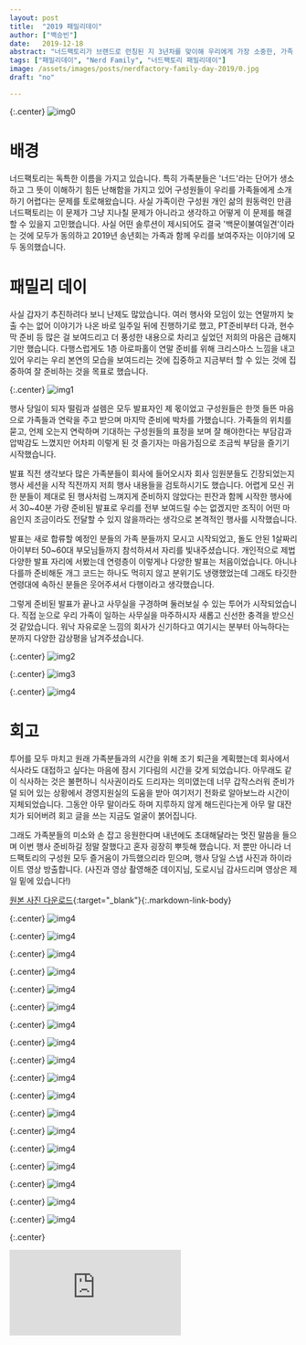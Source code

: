 ```yaml
---
layout: post
title:  "2019 패밀리데이"
author: ["백승빈"]
date:   2019-12-18
abstract: "너드팩토리가 브랜드로 런칭된 지 3년차를 맞이해 우리에게 가장 소중한, 가족 분들을 모시고 패밀리데이를 진행했습니다. 너드팩토리의 구성원인 가족이 어디에서 어떻게 어떤 일을 하고 있는지 소개하고 만나뵐 수 있는 소중한 시간이었습니다."
tags: ["패밀리데이", "Nerd Family", "너드팩토리 패밀리데이"]
image: /assets/images/posts/nerdfactory-family-day-2019/0.jpg
draft: "no"	

---
```


{:.center}
![img0](/assets/images/posts/nerdfactory-family-day-2019/0.jpg)

# 배경

너드팩토리는 독특한 이름을 가지고 있습니다. 특히 가족분들은 '너드'라는 단어가 생소하고 그 뜻이 이해하기 힘든 난해함을 가지고 있어 구성원들이 우리를 가족들에게 소개하기 어렵다는 문제를 토로해왔습니다. 사실 가족이란 구성원 개인 삶의 원동력인 만큼 너드팩토리는 이 문제가 그냥 지나칠 문제가 아니라고 생각하고 어떻게 이 문제를 해결할 수 있을지 고민했습니다. 사실 어떤 솔루션이 제시되어도 결국 '백문이불여일견'이라는 것에 모두가 동의하고 2019년 송년회는 가족과 함께 우리를 보여주자는 이야기에 모두 동의했습니다.



# 패밀리 데이

사실 갑자기 추진하려다 보니 난제도 많았습니다. 여러 행사와 모임이 있는 연말까지 늦출 수는 없어 이야기가 나온 바로 일주일 뒤에 진행하기로 했고, PT준비부터 다과, 현수막 준비 등 많은 걸 보여드리고 더 풍성한 내용으로 차리고 싶었던 저희의 마음은 급해지기만 했습니다. 다행스럽게도 1층 아로파홀이 연말 준비를 위해 크리스마스 느낌을 내고 있어 우리는 우리 본연의 모습을 보여드리는 것에 집중하고 지금부터 할 수 있는 것에 집중하여 잘 준비하는 것을 목표로 했습니다.

{:.center}
![img1](/assets/images/posts/nerdfactory-family-day-2019/1.jpg)

행사 당일이 되자 떨림과 설렘은 모두 발표자인 제 몫이었고 구성원들은 한껏 들뜬 마음으로 가족들과 연락을 주고 받으며 마지막 준비에 박차를 가했습니다. 가족들의 위치를 묻고, 언제 오는지 연락하며 기대하는 구성원들의 표정을 보며 잘 해야한다는 부담감과 압박감도 느꼈지만 어차피 이렇게 된 것 즐기자는 마음가짐으로 조금씩 부담을 즐기기 시작했습니다.

발표 직전 생각보다 많은 가족분들이 회사에 들어오시자 회사 임원분들도 긴장되었는지 행사 세션을 시작 직전까지 저희 행사 내용들을 검토하시기도 했습니다. 어렵게 모신 귀한 분들이 제대로 된 행사처럼 느껴지게 준비하지 않았다는 핀잔과 함께 시작한 행사에서 30~40분 가량 준비된 발표로 우리를 전부 보여드릴 수는 없겠지만 조직이 어떤 마음인지 조금이라도 전달할 수 있지 않을까라는 생각으로 본격적인 행사를 시작했습니다.

발표는 새로 합류할 예정인 분들의 가족 분들까지 모시고 시작되었고, 돌도 안된 1살짜리 아이부터 50~60대 부모님들까지 참석하셔서 자리를 빛내주셨습니다. 개인적으로 제법 다양한 발표 자리에 서봤는데 연령층이 이렇게나 다양한 발표는 처음이었습니다. 아니나 다를까 준비해둔 개그 코드는 하나도 먹히지 않고 분위기도 냉랭했었는데 그래도 타깃한 연령대에 속하신 분들은 웃어주셔서 다행이라고 생각했습니다.

그렇게 준비된 발표가 끝나고 사무실을 구경하며 둘러보실 수 있는 투어가 시작되었습니다. 직접 눈으로 우리 가족이 일하는 사무실을 마주하시자 새롭고 신선한 충격을 받으신 것 같았습니다. 워낙 자유로운 느낌의 회사가 신기하다고 여기시는 분부터 아늑하다는 분까지 다양한 감상평을 남겨주셨습니다.

{:.center}
![img2](/assets/images/posts/nerdfactory-family-day-2019/2.jpg)

{:.center}
![img3](/assets/images/posts/nerdfactory-family-day-2019/3.jpg)

{:.center}
![img4](/assets/images/posts/nerdfactory-family-day-2019/4.jpg)

# 회고

투어를 모두 마치고 원래 가족분들과의 시간을 위해 조기 퇴근을 계획했는데 회사에서 식사라도 대접하고 싶다는 마음에 잠시 기다림의 시간을 갖게 되었습니다. 아무래도 같이 식사하는 것은 불편하니 식사권이라도 드리자는 의미였는데 너무 갑작스러워 준비가 덜 되어 있는 상황에서 경영지원실의 도움을 받아 여기저기 전화로 알아보느라 시간이 지체되었습니다. 그동안 아무 말이라도 하며 지루하지 않게 해드린다는게 아무 말 대잔치가 되어버려 회고 글을 쓰는 지금도 얼굴이 붉어집니다.

그래도 가족분들의 미소와 손 잡고 응원한다며 내년에도 초대해달라는 멋진 말씀을 들으며 이번 행사 준비하길 정말 잘했다고 혼자 굉장히 뿌듯해 했습니다. 저 뿐만 아니라 너드팩토리의 구성원 모두 즐거움이 가득했으리라 믿으며, 행사 당일 스냅 사진과 하이라이트 영상 방출합니다. (사진과 영상 촬영해준 데이지님, 도로시님 감사드리며 영상은 제일 밑에 있습니다!)

[원본 사진 다운로드](/assets/images/posts/nerdfactory-family-day-2019/NerdFactory_Familyday_2019.zip){:target="_blank"}{:.markdown-link-body}

{:.center}
![img4](/assets/images/posts/nerdfactory-family-day-2019/5.jpg)

{:.center}
![img4](/assets/images/posts/nerdfactory-family-day-2019/6.jpg)

{:.center}
![img4](/assets/images/posts/nerdfactory-family-day-2019/7.jpg)

{:.center}
![img4](/assets/images/posts/nerdfactory-family-day-2019/8.jpg)

{:.center}
![img4](/assets/images/posts/nerdfactory-family-day-2019/9.jpg)

{:.center}
![img4](/assets/images/posts/nerdfactory-family-day-2019/10.jpg)

{:.center}
![img4](/assets/images/posts/nerdfactory-family-day-2019/11.jpg)

{:.center}
![img4](/assets/images/posts/nerdfactory-family-day-2019/12.jpg)

{:.center}
![img4](/assets/images/posts/nerdfactory-family-day-2019/13.jpg)

{:.center}
![img4](/assets/images/posts/nerdfactory-family-day-2019/15.jpg)

{:.center}
![img4](/assets/images/posts/nerdfactory-family-day-2019/16.jpg)

{:.center}
![img4](/assets/images/posts/nerdfactory-family-day-2019/17.jpg)

{:.center}
![img4](/assets/images/posts/nerdfactory-family-day-2019/18.jpg)

{:.center}
![img4](/assets/images/posts/nerdfactory-family-day-2019/19.jpg)

{:.center}
![img4](/assets/images/posts/nerdfactory-family-day-2019/20.jpg)

{:.center}
![img4](/assets/images/posts/nerdfactory-family-day-2019/21.jpg)

{:.center}
![img4](/assets/images/posts/nerdfactory-family-day-2019/22.jpg)

{:.center}
![img4](/assets/images/posts/nerdfactory-family-day-2019/23.jpg)

{:.center}
<div class="ytplayer-wrapper">
  <iframe id="ytplayer" type="text/html"
    src="https://www.youtube.com/embed/876bnRDgzB8?autoplay=0&origin=https://youtu.be/876bnRDgzB8"
    frameborder="0"></iframe>
</div>